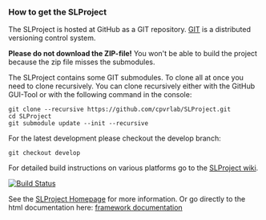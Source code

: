### How to get the SLProject

The SLProject is hosted at GitHub as a GIT repository.
[GIT](http://git-scm.com/) is a distributed versioning control system.

**Please do not download the ZIP-file!** You won't be able to build the project because the zip file misses the submodules.

The SLProject contains some GIT submodules. 
To clone all at once you need to clone recursively.
You can clone recursively either with the GitHub GUI-Tool or with the following command in the console:

```
git clone --recursive https://github.com/cpvrlab/SLProject.git
cd SLProject
git submodule update --init --recursive
```

For the latest development please checkout the develop branch:

```
git checkout develop
```

For detailed build instructions on various platforms go to the [SLProject wiki](https://github.com/cpvrlab/SLProject/wiki).

[![Build Status](https://ci.appveyor.com/api/projects/status/d101mkgdfy4lqe01?svg=true)](https://ci.appveyor.com/project/MarcusHudritsch/slproject)

See the [SLProject Homepage](http://cpvrlab.github.io/SLProject_doc/) for more information.
Or go directly to the html documentation here: [framework documentation](http://cpvrlab.github.io/SLProject_doc/html/index.html)
